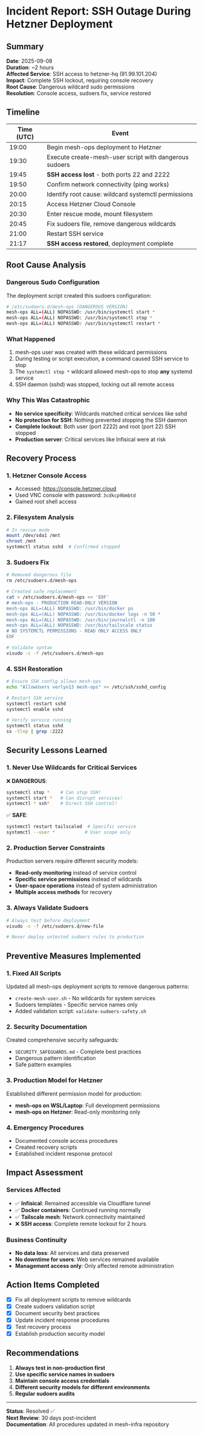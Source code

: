 # Incident Report: SSH Outage During Hetzner Deployment

## Summary

**Date**: 2025-09-08  
**Duration**: ~2 hours  
**Affected Service**: SSH access to hetzner-hq (91.99.101.204)  
**Impact**: Complete SSH lockout, requiring console recovery  
**Root Cause**: Dangerous wildcard sudo permissions  
**Resolution**: Console access, sudoers fix, service restored  

## Timeline

| Time (UTC) | Event |
|------------|-------|
| 19:00 | Begin mesh-ops deployment to Hetzner |
| 19:30 | Execute create-mesh-user script with dangerous sudoers |
| 19:45 | **SSH access lost** - both ports 22 and 2222 |
| 19:50 | Confirm network connectivity (ping works) |
| 20:00 | Identify root cause: wildcard systemctl permissions |
| 20:15 | Access Hetzner Cloud Console |
| 20:30 | Enter rescue mode, mount filesystem |
| 20:45 | Fix sudoers file, remove dangerous wildcards |
| 21:00 | Restart SSH service |
| 21:17 | **SSH access restored**, deployment complete |

## Root Cause Analysis

### Dangerous Sudo Configuration
The deployment script created this sudoers configuration:
```bash
# /etc/sudoers.d/mesh-ops (DANGEROUS VERSION)
mesh-ops ALL=(ALL) NOPASSWD: /usr/bin/systemctl start *
mesh-ops ALL=(ALL) NOPASSWD: /usr/bin/systemctl stop *
mesh-ops ALL=(ALL) NOPASSWD: /usr/bin/systemctl restart *
```

### What Happened
1. mesh-ops user was created with these wildcard permissions
2. During testing or script execution, a command caused SSH service to stop
3. The `systemctl stop *` wildcard allowed mesh-ops to stop **any** systemd service
4. SSH daemon (sshd) was stopped, locking out all remote access

### Why This Was Catastrophic
- **No service specificity**: Wildcards matched critical services like sshd
- **No protection for SSH**: Nothing prevented stopping the SSH daemon
- **Complete lockout**: Both user (port 2222) and root (port 22) SSH stopped
- **Production server**: Critical services like Infisical were at risk

## Recovery Process

### 1. Hetzner Console Access
- Accessed: https://console.hetzner.cloud
- Used VNC console with password: `3cdkcp9bmbtd`
- Gained root shell access

### 2. Filesystem Analysis
```bash
# In rescue mode
mount /dev/sda1 /mnt
chroot /mnt
systemctl status sshd  # Confirmed stopped
```

### 3. Sudoers Fix
```bash
# Removed dangerous file
rm /etc/sudoers.d/mesh-ops

# Created safe replacement
cat > /etc/sudoers.d/mesh-ops << 'EOF'
# mesh-ops - PRODUCTION READ-ONLY VERSION
mesh-ops ALL=(ALL) NOPASSWD: /usr/bin/docker ps
mesh-ops ALL=(ALL) NOPASSWD: /usr/bin/docker logs -n 50 *
mesh-ops ALL=(ALL) NOPASSWD: /usr/bin/journalctl -n 100
mesh-ops ALL=(ALL) NOPASSWD: /usr/bin/tailscale status
# NO SYSTEMCTL PERMISSIONS - READ ONLY ACCESS ONLY
EOF

# Validate syntax
visudo -c -f /etc/sudoers.d/mesh-ops
```

### 4. SSH Restoration
```bash
# Ensure SSH config allows mesh-ops
echo "AllowUsers verlyn13 mesh-ops" >> /etc/ssh/sshd_config

# Restart SSH service
systemctl restart sshd
systemctl enable sshd

# Verify service running
systemctl status sshd
ss -tlnp | grep :2222
```

## Security Lessons Learned

### 1. Never Use Wildcards for Critical Services
❌ **DANGEROUS**:
```bash
systemctl stop *    # Can stop SSH!
systemctl start *   # Can disrupt services!
systemctl * ssh*    # Direct SSH control!
```

✅ **SAFE**:
```bash
systemctl restart tailscaled  # Specific service
systemctl --user *           # User scope only
```

### 2. Production Server Constraints
Production servers require different security models:
- **Read-only monitoring** instead of service control
- **Specific service permissions** instead of wildcards  
- **User-space operations** instead of system administration
- **Multiple access methods** for recovery

### 3. Always Validate Sudoers
```bash
# Always test before deployment
visudo -c -f /etc/sudoers.d/new-file

# Never deploy untested sudoers rules to production
```

## Preventive Measures Implemented

### 1. Fixed All Scripts
Updated all mesh-ops deployment scripts to remove dangerous patterns:
- `create-mesh-user.sh` - No wildcards for system services
- Sudoers templates - Specific service names only
- Added validation script: `validate-sudoers-safety.sh`

### 2. Security Documentation
Created comprehensive security safeguards:
- `SECURITY_SAFEGUARDS.md` - Complete best practices
- Dangerous pattern identification
- Safe pattern examples

### 3. Production Model for Hetzner
Established different permission model for production:
- **mesh-ops on WSL/Laptop**: Full development permissions
- **mesh-ops on Hetzner**: Read-only monitoring only

### 4. Emergency Procedures
- Documented console access procedures
- Created recovery scripts
- Established incident response protocol

## Impact Assessment

### Services Affected
- ✅ **Infisical**: Remained accessible via Cloudflare tunnel
- ✅ **Docker containers**: Continued running normally  
- ✅ **Tailscale mesh**: Network connectivity maintained
- ❌ **SSH access**: Complete remote lockout for 2 hours

### Business Continuity
- **No data loss**: All services and data preserved
- **No downtime for users**: Web services remained available
- **Management access only**: Only affected remote administration

## Action Items Completed

- [x] Fix all deployment scripts to remove wildcards
- [x] Create sudoers validation script
- [x] Document security best practices
- [x] Update incident response procedures
- [x] Test recovery process
- [x] Establish production security model

## Recommendations

1. **Always test in non-production first**
2. **Use specific service names in sudoers**
3. **Maintain console access credentials**
4. **Different security models for different environments**
5. **Regular sudoers audits**

---

**Status**: Resolved ✅  
**Next Review**: 30 days post-incident  
**Documentation**: All procedures updated in mesh-infra repository